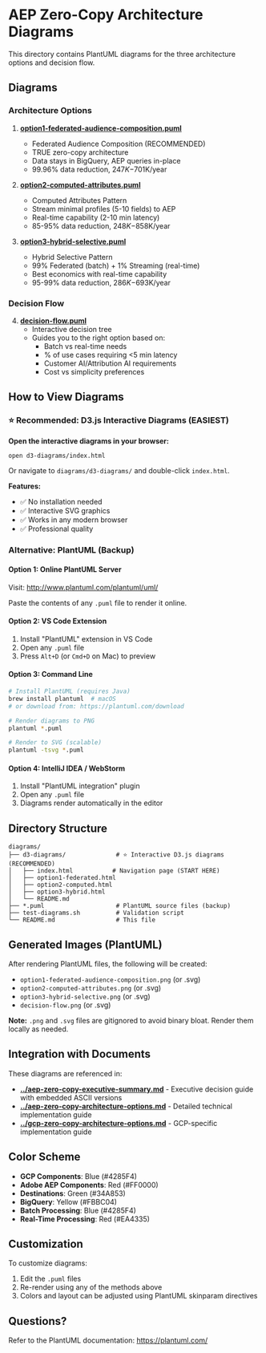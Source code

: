 # AEP Zero-Copy Architecture Diagrams

This directory contains PlantUML diagrams for the three architecture options and decision flow.

## Diagrams

### Architecture Options

1. **[option1-federated-audience-composition.puml](option1-federated-audience-composition.puml)**
   - Federated Audience Composition (RECOMMENDED)
   - TRUE zero-copy architecture
   - Data stays in BigQuery, AEP queries in-place
   - 99.96% data reduction, $247K-$701K/year

2. **[option2-computed-attributes.puml](option2-computed-attributes.puml)**
   - Computed Attributes Pattern
   - Stream minimal profiles (5-10 fields) to AEP
   - Real-time capability (2-10 min latency)
   - 85-95% data reduction, $248K-$858K/year

3. **[option3-hybrid-selective.puml](option3-hybrid-selective.puml)**
   - Hybrid Selective Pattern
   - 99% Federated (batch) + 1% Streaming (real-time)
   - Best economics with real-time capability
   - 95-99% data reduction, $286K-$693K/year

### Decision Flow

4. **[decision-flow.puml](decision-flow.puml)**
   - Interactive decision tree
   - Guides you to the right option based on:
     - Batch vs real-time needs
     - % of use cases requiring <5 min latency
     - Customer AI/Attribution AI requirements
     - Cost vs simplicity preferences

## How to View Diagrams

### ⭐ Recommended: D3.js Interactive Diagrams (EASIEST)

**Open the interactive diagrams in your browser:**
```bash
open d3-diagrams/index.html
```

Or navigate to `diagrams/d3-diagrams/` and double-click `index.html`.

**Features:**
- ✅ No installation needed
- ✅ Interactive SVG graphics
- ✅ Works in any modern browser
- ✅ Professional quality

### Alternative: PlantUML (Backup)

#### Option 1: Online PlantUML Server
Visit: http://www.plantuml.com/plantuml/uml/

Paste the contents of any `.puml` file to render it online.

#### Option 2: VS Code Extension
1. Install "PlantUML" extension in VS Code
2. Open any `.puml` file
3. Press `Alt+D` (or `Cmd+D` on Mac) to preview

#### Option 3: Command Line
```bash
# Install PlantUML (requires Java)
brew install plantuml  # macOS
# or download from: https://plantuml.com/download

# Render diagrams to PNG
plantuml *.puml

# Render to SVG (scalable)
plantuml -tsvg *.puml
```

#### Option 4: IntelliJ IDEA / WebStorm
1. Install "PlantUML integration" plugin
2. Open any `.puml` file
3. Diagrams render automatically in the editor

## Directory Structure

```
diagrams/
├── d3-diagrams/              # ⭐ Interactive D3.js diagrams (RECOMMENDED)
│   ├── index.html           # Navigation page (START HERE)
│   ├── option1-federated.html
│   ├── option2-computed.html
│   ├── option3-hybrid.html
│   └── README.md
├── *.puml                    # PlantUML source files (backup)
├── test-diagrams.sh          # Validation script
└── README.md                 # This file
```

## Generated Images (PlantUML)

After rendering PlantUML files, the following will be created:
- `option1-federated-audience-composition.png` (or .svg)
- `option2-computed-attributes.png` (or .svg)
- `option3-hybrid-selective.png` (or .svg)
- `decision-flow.png` (or .svg)

**Note:** `.png` and `.svg` files are gitignored to avoid binary bloat. Render them locally as needed.

## Integration with Documents

These diagrams are referenced in:
- **[../aep-zero-copy-executive-summary.md](../aep-zero-copy-executive-summary.md)** - Executive decision guide with embedded ASCII versions
- **[../aep-zero-copy-architecture-options.md](../aep-zero-copy-architecture-options.md)** - Detailed technical implementation guide
- **[../gcp-zero-copy-architecture-options.md](../gcp-zero-copy-architecture-options.md)** - GCP-specific implementation guide

## Color Scheme

- **GCP Components**: Blue (#4285F4)
- **Adobe AEP Components**: Red (#FF0000)
- **Destinations**: Green (#34A853)
- **BigQuery**: Yellow (#FBBC04)
- **Batch Processing**: Blue (#4285F4)
- **Real-Time Processing**: Red (#EA4335)

## Customization

To customize diagrams:
1. Edit the `.puml` files
2. Re-render using any of the methods above
3. Colors and layout can be adjusted using PlantUML skinparam directives

## Questions?

Refer to the PlantUML documentation: https://plantuml.com/
